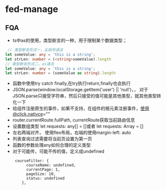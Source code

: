 # fed-manage

## FQA
- ts中as的使用，类型断言的一种，用于限制某个数据类型；
```typescript
 // 类型断言形式一，尖括号语法    
let someValue: any = 'this is a string';
let strLen: number = (<string>someValue).length
// 类型断言形式二，as语法    
let someValue: any = 'this is a string';
let strLen: number = (someValue as string).length    

```

- 函数中使用try catch finally,在try执行return,finally也会执行
- JSON.parse(window.localStorage.getItem('user') || 'null')，， 对于JSON.parse只接受字符串，然后只接受的值可能是其他类型，就其他类型转化一下
- 给组件注册原生的事件，如果不支持，在组件的根元素注册事件，使用@click.nativce=""
- router.currentRoute.fullPath, currentRoute获取当前路由信息
- 设置数组类型 let requests: any[] = []或者 let requests: Array<any> = []
- 左右两端对齐， 使用flex布局，右端的使用margin-left: auto
- 列表查询过滤需要将当前页设置为第一页
- 函数的参数处理any如何合理的定义类型
- 对于可能传，可能不传的值，定义成undefined
  ```
   courseFilter: {
        courseName: undefined,
        currentPage: 1,
        pageSize: 10,
        status: undefined
      },